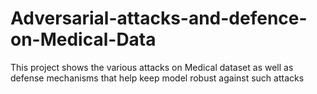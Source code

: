 # Adversarial-attacks-and-defence-on-Medical-Data
This project shows the various attacks on Medical dataset as well as defense mechanisms that help keep model robust against such attacks
